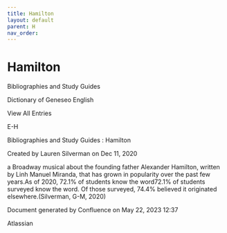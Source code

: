 ```yaml
---
title: Hamilton
layout: default
parent: H
nav_order:
---
```


# Hamilton

Bibliographies and Study Guides

Dictionary of Geneseo English

View All Entries

E-H

Bibliographies and Study Guides : Hamilton

Created by  Lauren Silverman on Dec 11, 2020

a Broadway musical about the founding father Alexander Hamilton, written by Linh Manuel Miranda, that has grown in popularity over the past few years.As of 2020, 72.1% of students know the word72.1% of students surveyed know the word. Of those surveyed, 74.4% believed it originated elsewhere.(Silverman, G-M, 2020)

Document generated by Confluence on May 22, 2023 12:37

Atlassian
